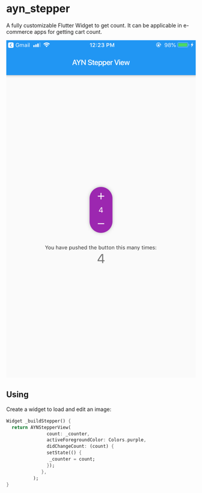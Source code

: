 # ayn_stepper

A fully customizable Flutter Widget to get count. It can be applicable in e-commerce apps for getting cart count.

![Active](assets/IMG-0801.PNG)


## Using
Create a widget to load and edit an image:
```dart
Widget _buildStepper() {
  return AYNStepperView(
               count: _counter,
               activeForegroundColor: Colors.purple,
               didChangeCount: (count) {
               setState(() {
                _counter = count;
               });
             },
          );
}


```


